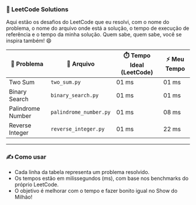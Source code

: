 ### 📘 LeetCode Solutions

Aqui estão os desafios do LeetCode que eu resolvi, com o nome do problema, o nome do arquivo onde está a solução, o tempo de execução de referência e o tempo da minha solução. Quem sabe, quem sabe, você se inspira também! 😄

| 🧩 Problema        | 📄 Arquivo              | ⏱️ Tempo Ideal (LeetCode) | ⚡ Meu Tempo |
|--------------------|-------------------------|----------------------------|--------------|
| Two Sum            | `two_sum.py`            | 01 ms                      | 01 ms        |
| Binary Search      | `binary_search.py`      | 01 ms                      | 01 ms        |
| Palindrome Number  | `palindrome_number.py`  | 01 ms                      | 08 ms        |
| Reverse Integer    | `reverse_integer.py`    | 01 ms                      | 22 ms        |

---

### ✍️ Como usar

- Cada linha da tabela representa um problema resolvido.
- Os tempos estão em milissegundos (ms), com base nos benchmarks do próprio LeetCode.
- O objetivo é melhorar com o tempo e fazer bonito igual no Show do Milhão!
